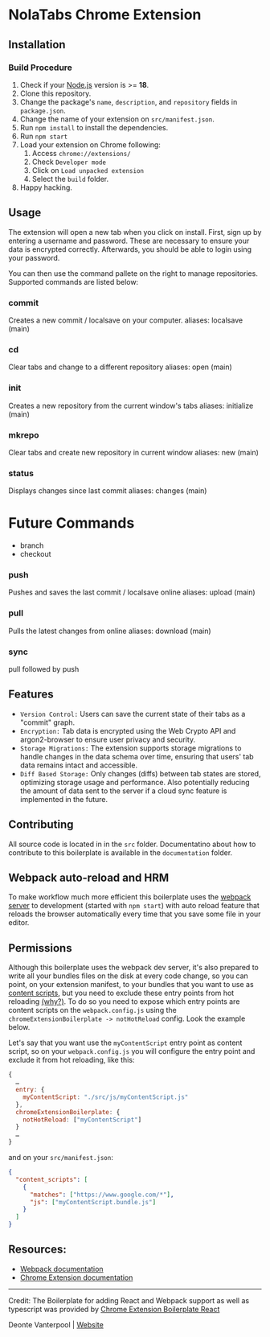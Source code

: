 # NolaTabs Chrome Extension

## Installation

### Build Procedure

1. Check if your [Node.js](https://nodejs.org/) version is >= **18**.
2. Clone this repository.
3. Change the package's `name`, `description`, and `repository` fields in `package.json`.
4. Change the name of your extension on `src/manifest.json`.
5. Run `npm install` to install the dependencies.
6. Run `npm start`
7. Load your extension on Chrome following:
   1. Access `chrome://extensions/`
   2. Check `Developer mode`
   3. Click on `Load unpacked extension`
   4. Select the `build` folder.
8. Happy hacking.

## Usage
The extension will open a new tab when you click on install. First, sign up by entering a username and password. These are necessary to ensure your data is encrypted correctly. Afterwards, you should be able to login using your password.

You can then use the command pallete on the right to manage repositories. Supported commands are listed below:

### commit
Creates a new commit / localsave on your computer.
aliases: localsave (main)

### cd
Clear tabs and change to a different repository
aliases: open (main)

### init
Creates a new repository from the current window's tabs
aliases: initialize (main)

### mkrepo
Clear tabs and create new repository in current window
aliases: new (main)

### status
Displays changes since last commit
aliases: changes (main)

# Future Commands
- branch
- checkout

### push
Pushes and saves the last commit / localsave online
aliases: upload (main)

### pull
Pulls the latest changes from online
aliases: download (main)

### sync
pull followed by push

## Features
- `Version Control:` Users can save the current state of their tabs as a "commit" graph.
- `Encryption:` Tab data is encrypted using the Web Crypto API and argon2-browser to ensure user privacy and security.
- `Storage Migrations:` The extension supports storage migrations to handle changes in the data schema over time, ensuring that users' tab data remains intact and accessible.
- `Diff Based Storage:` Only changes (diffs) between tab states are stored, optimizing storage usage and performance. Also potentially reducing the amount of data sent to the server if a cloud sync feature is implemented in the future.

## Contributing

All source code is located in in the `src` folder. Documentatino about how to contribute to this boilerplate is available in the `documentation` folder.

## Webpack auto-reload and HRM

To make workflow much more efficient this boilerplate uses the [webpack server](https://webpack.github.io/docs/webpack-dev-server.html) to development (started with `npm start`) with auto reload feature that reloads the browser automatically every time that you save some file in your editor.

## Permissions

Although this boilerplate uses the webpack dev server, it's also prepared to write all your bundles files on the disk at every code change, so you can point, on your extension manifest, to your bundles that you want to use as [content scripts](https://developer.chrome.com/extensions/content_scripts), but you need to exclude these entry points from hot reloading [(why?)](https://github.com/samuelsimoes/chrome-extension-webpack-boilerplate/issues/4#issuecomment-261788690). To do so you need to expose which entry points are content scripts on the `webpack.config.js` using the `chromeExtensionBoilerplate -> notHotReload` config. Look the example below.

Let's say that you want use the `myContentScript` entry point as content script, so on your `webpack.config.js` you will configure the entry point and exclude it from hot reloading, like this:

```js
{
  …
  entry: {
    myContentScript: "./src/js/myContentScript.js"
  },
  chromeExtensionBoilerplate: {
    notHotReload: ["myContentScript"]
  }
  …
}
```

and on your `src/manifest.json`:

```json
{
  "content_scripts": [
    {
      "matches": ["https://www.google.com/*"],
      "js": ["myContentScript.bundle.js"]
    }
  ]
}
```

## Resources:

- [Webpack documentation](https://webpack.js.org/concepts/)
- [Chrome Extension documentation](https://developer.chrome.com/extensions/getstarted)

---

Credit: The Boilerplate for adding React and Webpack support as well as typescript was provided by [Chrome Extension Boilerplate React](https://github.com/lxieyang/chrome-extension-boilerplate-react)

Deonte Vanterpool | [Website](https://deontevanterpool.com)
